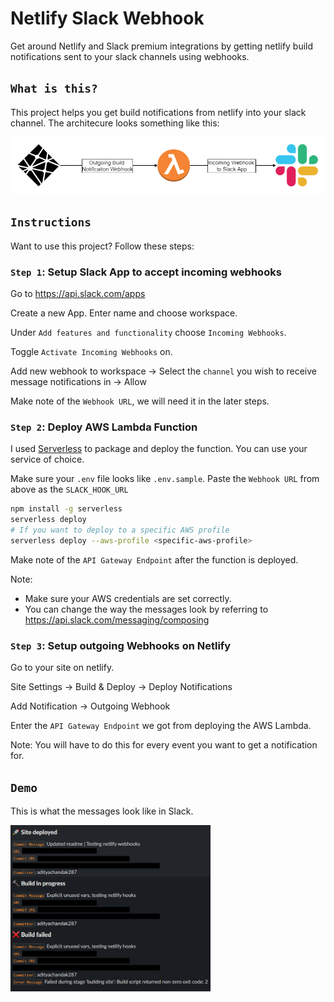 # Netlify Slack Webhook

Get around Netlify and Slack premium integrations by getting netlify build notifications sent to your slack channels using webhooks.

## `What is this?`

This project helps you get build notifications from netlify into your slack channel. The architecure looks something like this:

<img src="media/architecture-diagram.png" />

## `Instructions`

Want to use this project? Follow these steps:

### `Step 1`: **Setup Slack App to accept incoming webhooks**

Go to https://api.slack.com/apps

Create a new App. Enter name and choose workspace.

Under `Add features and functionality` choose `Incoming Webhooks`.

Toggle `Activate Incoming Webhooks` on.

Add new webhook to workspace -> Select the `channel` you wish to receive message notifications in -> Allow

Make note of the `Webhook URL`, we will need it in the later steps.

### `Step 2`: **Deploy AWS Lambda Function**

I used [Serverless](https://www.serverless.com/) to package and deploy the function. You can use your service of choice.

Make sure your `.env` file looks like `.env.sample`. Paste the `Webhook URL` from above as the `SLACK_HOOK_URL`

```bash
npm install -g serverless
serverless deploy
# If you want to deploy to a specific AWS profile
serverless deploy --aws-profile <specific-aws-profile>
```

Make note of the `API Gateway Endpoint` after the function is deployed.

Note:

- Make sure your AWS credentials are set correctly.
- You can change the way the messages look by referring to https://api.slack.com/messaging/composing

### `Step 3`: **Setup outgoing Webhooks on Netlify**

Go to your site on netlify.

Site Settings -> Build & Deploy -> Deploy Notifications

Add Notification -> Outgoing Webhook

Enter the `API Gateway Endpoint` we got from deploying the AWS Lambda.

Note: You will have to do this for every event you want to get a notification for.

## `Demo`

This is what the messages look like in Slack.

<img src="media/messages.png" alt="messages-sample" width="320px" />
